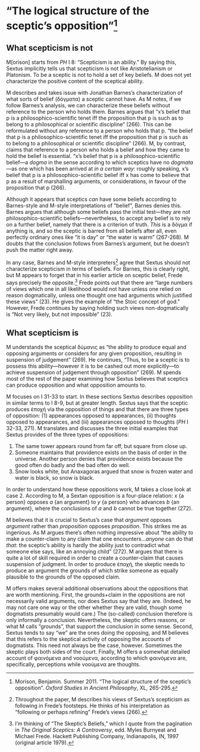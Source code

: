 # “The logical structure of the sceptic’s opposition”[^1]

## What scepticism is not

M[orison] starts from *PH* I 8: “Scepticism is an ability.” By saying this, Sextus implicitly tells us that scepticism is not like Aristotelianism or Platonism. To be a sceptic is not to hold a set of key beliefs. M does not yet characterize the positive content of the sceptical ability.

M describes and takes issue with Jonathan Barnes’s characterization of what sorts of belief (δόγματα) a sceptic cannot have. As M notes, if we follow Barnes’s analysis, we can characterize these beliefs without reference to the person who holds them. Barnes argues that “x’s belief that p is a philosophico-scientific tenet iff the proposition that p is such as to belong to a philosophical or scientific discipline” (266). This can be reformulated without any reference to a person who holds that p. “the belief that p is a philosophico-scientific tenet iff the proposition that p is such as to belong to a philosophical or scientific discipline” (266). M, by contrast, claims that reference to a person who holds a belief and how they came to hold the belief is essential. “x’s belief that p is a philosophico-scientific belief—a *dogma* in the sense according to which sceptics have no *dogmata*—as one which has been arrived at *in a certain way*: roughly speaking, x’s belief that p is a philosophico-scientific belief iff x has come to believe that p as a result of marshalling arguments, or considerations, in favour of the proposition that p (266).

Although it appears that sceptics *can* have some beliefs according to Barnes-style and M-style interpretations of “belief”, Barnes denies this. Barnes argues that although some beliefs pass the initial test—they are not philosophico-scientific beliefs—nevertheless, to accept any belief is to rely on a further belief, namely that there is a criterion of truth. *This* is a δόγμα if anything is, and so the sceptic is barred from all beliefs after all, even perfectly ordinary ones like “it is day” or “the water is warm” (267-268). M doubts that the conclusion follows from Barnes’s argument, but he doesn’t push the matter right away.

In any case, Barnes and M-style interpreters[^2] agree that Sextus should not characterize scepticism in terms of beliefs. For Barnes, this is clearly right, but M appears to forget that in his earlier article on sceptic belief, Frede says precisely the opposite.[^3] Frede points out that there are “large numbers of views which one in all likelihood would not have unless one relied on reason dogmatically, unless one thought one had arguments which justified these views” (23). He gives the example of “the Stoic concept of god.” However, Frede continues by saying holding such views non-dogmatically is “Not very likely, but not impossible” (23).

## What scepticism is

M understands the sceptical δύμανις as “the ability to produce equal and opposing arguments or considers for any given proposition, resulting in suspension of judgement” (269). He continues, “Thus, to be a sceptic is to possess this ability—however it is to be cashed out more explicitly—to achieve suspension of judgement through opposition” (269). M spends most of the rest of the paper examining how Sextus believes that sceptics can produce opposition and what opposition amounts to.

M focuses on I 31-33 to start. In these sections Sextus describes opposition in similar terms to I 8-9, but at greater length. Sextus says that the sceptic produces ἐποχή via the opposition of things and that there are three types of opposition: (1) appearances opposed to appearances, (ii) thoughts opposed to appearances, and (iii) appearances opposed to thoughts (*PH* I 32-33, 271). M translates and discusses the three initial examples that Sextus provides of the three types of oppositions:

1. The same tower appears round from far off, but square from close up.
1. Someone maintains that providence exists on the basis of order in the universe. Another person denies that providence exists because the good often do badly and the bad often do well.
1. Snow looks white, but Anaxagoras argued that snow is frozen water and water is black, so snow is black.

In order to understand how these oppositions work, M takes a close look at case 2. According to M, a Sextan opposition is a four-place relation: *x* {a person} opposes *a* {an argument} to *y* {a person} who advances *b* {an argument}, where the conclusions of *a* and *b* cannot be true together (272).

M believes that it is crucial to Sextus’s case that *argument* opposes *argument* rather than *proposition* opposes *proposition*. This strikes me as ingenious. As M argues there’s often nothing impressive about “the ability to make a counter-claim to any claim that one encounters...*anyone* can do that *that*: the sceptic’s ability is hardly the ability just to contradict what someone else says, like an annoying child” (272). M argues that there is quite a lot of skill required in order to create a counter-claim that causes suspension of judgment. In order to produce ἐποχή, the skeptic needs to produce an argument the grounds of which strike someone as equally plausible to the grounds of the opposed claim.

M offers makes several additional observations about the oppositions that are worth mentioning. First, the grounds+claim in the oppositions are not necessarily valid arguments, nor does Sextus say that they are. (Indeed, he may not care one way or the other whether they are valid, though some dogmatists presumably would care.) The (so-called) conclusion therefore is only informally a conclusion. Nevertheless, the skeptic offers reasons, or what M calls “grounds”, that support the conclusion in some sense. Second, Sextus tends to say “we” are the ones doing the opposing, and M believes that this refers to the skeptical activity of opposing the accounts of dogmatists. This need not always be the case, however. Sometimes the skeptic plays both sides of the court. Finally, M offers a somewhat detailed account of φαινόμενα and νοούμενα, according to which φαινόμενα are, specifically, perceptions while νοούμενα are thoughts.

[^1]: Morison, Benjamin. Summer 2011. “The logical structure of the sceptic’s opposition”. *Oxford Studies in Ancient Philosophy*, XL, 265-295.

[^2]: Throughout the paper, M describes his views of Sextus’s scepticism as following in Frede’s footsteps. He thinks of his interpretation as “following or perhaps refining” Frede’s views (266).

[^3]: I’m thinking of “The Skeptic’s Beliefs,” which I quote from the pagination in *The Original Sceptics: A Controversy*, edd. Myles Burnyeat and Michael Frede. Hackett Publishing Company, Indianapolis, IN, 1997 (original article 1979).
